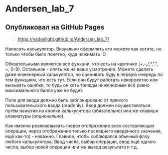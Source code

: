 # Andersen_lab_7

## Опубликовал на GitHub Pages 
> https://vadoslight.github.io/Andersen_lab_7/

Написать калькулятор.
Визуально оформлять его можете как хотите, но только чтобы было понятно, куда нажимать :D

Обязательными являются все функции, что есть на картинке (+,-,/,*,".", =, 0-9). Остальное - опять же на ваше усмотрение. Можете сделать даже инженерный калькулятор, но оценивать буду в первую очередь по тем функциям, что есть тут. Если они будут работать некорректно или вызывать ошибки, то будь он хоть трижды инженерным всё равно максимального балла уже не будет.

Поле для ввода должно быть заблокировано от прямого пользовательского ввода (readonly). Ввод должен осуществляться путём нажатия на кнопки калькулятора (обязательно) или же клавиши клавиатуры (опционально).

Как именно реализовывать (через отображение всех составляющих операции, через отображение только последнего введённого значения, ещё как-то) - неважно. Главное, чтобы соблюдался обычный флоу любого калькулятора. Ввод числа, выбор операции, ввод ещё одного числа, выбор новой операции или же вывод результата и т.д.
